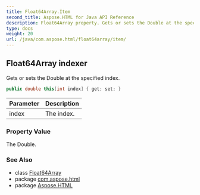 ```yaml
---
title: Float64Array.Item
second_title: Aspose.HTML for Java API Reference
description: Float64Array property. Gets or sets the Double at the specified index
type: docs
weight: 20
url: /java/com.aspose.html/float64array/item/
---
```

## Float64Array indexer

Gets or sets the Double at the specified index.

```java
public double this[int index] { get; set; }
```

| Parameter | Description |
| --- | --- |
| index | The index. |

### Property Value

The Double.

### See Also

* class [Float64Array](../)
* package [com.aspose.html](../../../com.aspose.html/)
* package [Aspose.HTML](../../../)
